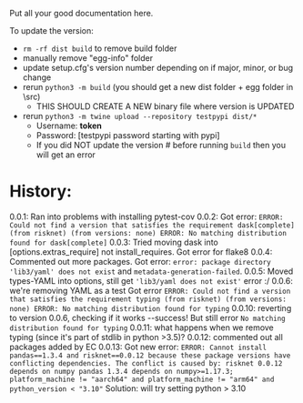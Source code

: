 Put all your good documentation here. 

To update the version:
- `rm -rf dist build` to remove build folder
- manually remove "egg-info" folder
- update setup.cfg's version number depending on if major, minor, or bug change
- rerun `python3 -m build` (you should get a new dist folder + egg folder in \src)
   - THIS SHOULD CREATE A NEW binary file where version is UPDATED
- rerun `python3 -m twine upload --repository testpypi dist/*`
   - Username: __token__
   - Password: [testpypi password starting with pypi]
   - If you did NOT update the version # before running `build` then you will get an error


# History:
0.0.1: Ran into problems with installing pytest-cov
0.0.2: Got error:
`ERROR: Could not find a version that satisfies the requirement dask[complete] (from risknet) (from versions: none) ERROR: No matching distribution found for dask[complete]`
0.0.3: Tried moving dask into [options.extras_require] not install_requires. Got error for flake8
0.0.4: Commented out more packages.
Got error: `error: package directory 'lib3/yaml' does not exist` and `metadata-generation-failed`.
0.0.5: Moved types-YAML into options, still get `'lib3/yaml does not exist'` error :/
0.0.6: we're removing YAML as a test
Got error `ERROR: Could not find a version that satisfies the requirement typing (from risknet) (from versions: none) ERROR: No matching distribution found for typing`
0.0.10: reverting to version 0.0.6, checking if it works --success! But still error `No matching distribution found for typing`
0.0.11: what happens when we remove typing (since it's part of stdlib in python >3.5)?
0.0.12: commented out all packages added by EC
0.0.13: Got new error:
`ERROR: Cannot install pandas==1.3.4 and risknet==0.0.12 because these package versions have conflicting dependencies.
The conflict is caused by:
    risknet 0.0.12 depends on numpy
    pandas 1.3.4 depends on numpy>=1.17.3; platform_machine != "aarch64" and platform_machine != "arm64" and python_version < "3.10"`
Solution: will try setting python > 3.10